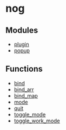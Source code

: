 # nog

## Modules
* [plugin]()
* [popup]()
## Functions
* [bind]()
* [bind_arr]()
* [bind_map]()
* [mode]()
* [quit]()
* [toggle_mode]()
* [toggle_work_mode]()
